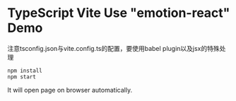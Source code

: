 TypeScript Vite Use "emotion-react" Demo
===========================

注意tsconfig.json与vite.config.ts的配置，要使用babel plugin以及jsx的特殊处理

```
npm install
npm start
```

It will open page on browser automatically.
